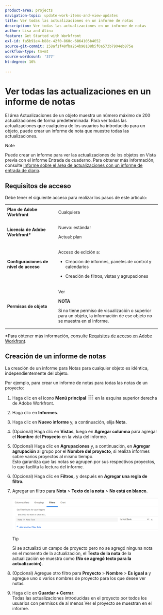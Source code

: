 ```yaml
---
product-area: projects
navigation-topic: update-work-items-and-view-updates
title: Ver todas las actualizaciones en un informe de notas
description: Ver todas las actualizaciones en un informe de notas
author: Lisa and Alina
feature: Get Started with Workfront
exl-id: fa5b91e4-b88c-42f0-860c-6864105b4652
source-git-commit: 158af1f48fba264b98108b5f0a573b7904eb875e
workflow-type: tm+mt
source-wordcount: '377'
ht-degree: 16%

---
```


# Ver todas las actualizaciones en un informe de notas

<!--
<p data-mc-conditions="QuicksilverOrClassic.Draft mode">(NOTE: Alina: ***This is a report and it is in the Getting Started/ Updates section because I think it makes more sense to be in this area, where people want to view updates. - added this to this section from Reporting on 7/3/2018 ) </p>
-->

El área Actualizaciones de un objeto muestra un número máximo de 200 actualizaciones de forma predeterminada. Para ver todas las actualizaciones que cualquiera de los usuarios ha introducido para un objeto, puede crear un informe de nota que muestre todas las actualizaciones.

>[!NOTE]
>
>Puede crear un informe para ver las actualizaciones de los objetos en Vista previa con el informe Entrada de cuaderno. Para obtener más información, consulte [Informe sobre el área de actualizaciones con un informe de entrada de diario](../../reports-and-dashboards/reports/creating-and-managing-reports/create-journal-entry-report.md).

## Requisitos de acceso

Debe tener el siguiente acceso para realizar los pasos de este artículo:

<table style="table-layout:auto"> 
 <col> 
 </col> 
 <col> 
 </col> 
 <tbody> 
  <tr> 
   <td role="rowheader"><strong>Plan de Adobe Workfront</strong></td> 
   <td> <p>Cualquiera</p> </td> 
  </tr> 
  <tr> 
   <td role="rowheader"><strong>Licencia de Adobe Workfront*</strong></td> 
   <td> <p>Nuevo: estándar </p>
   <p>Actual: plan</p> </td> 
  </tr> 
  <tr> 
   <td role="rowheader"><strong>Configuraciones de nivel de acceso</strong></td> 
   <td> <p>Acceso de edición a:</p> 
    <ul> 
     <li> <p>Creación de informes, paneles de control y calendarios</p> </li> 
     <li> <p>Creación de filtros, vistas y agrupaciones</p> </li> 
    </ul> </td> 
  </tr> 
  <tr> 
   <td role="rowheader"><strong>Permisos de objeto</strong></td> 
   <td> <p>Ver</p> <p><b>NOTA</b></p>
   <p>Si no tiene permiso de visualización o superior para un objeto, la información de ese objeto no se muestra en el informe.</p>  </td> 
  </tr> 
 </tbody> 
</table>

*Para obtener más información, consulte [Requisitos de acceso en Adobe Workfront](/help/quicksilver/administration-and-setup/add-users/access-levels-and-object-permissions/access-level-requirements-in-documentation.md).

## Creación de un informe de notas

La creación de un informe para Notas para cualquier objeto es idéntica, independientemente del objeto.

Por ejemplo, para crear un informe de notas para todas las notas de un proyecto:

1. Haga clic en el icono **Menú principal** ![](assets/main-menu-icon.png) en la esquina superior derecha de Adobe Workfront.

1. Haga clic en **Informes**.
1. Haga clic en **Nuevo informe** y, a continuación, elija **Nota**.

1. (Opcional) Haga clic en **Vistas**, luego en **Agregar columna** para agregar el **Nombre** del **Proyecto** en la vista del informe. 

1. (Opcional) Haga clic en **Agrupaciones** y, a continuación, en **Agregar agrupación** al grupo por el **Nombre del proyecto**, si realiza informes sobre varios proyectos al mismo tiempo.\
   Esto garantiza que las notas se agrupen por sus respectivos proyectos, lo que facilita la lectura del informe. 

1. (Opcional) Haga clic en **Filtros,** y después en **Agregar una regla de filtro**.
1. Agregar un filtro para **Nota** > **Texto de la nota** > **No está en blanco**.

   ![](assets/note-note-text-not-blank-filter.png)

   >[!TIP]
   >
   >   Si se actualizó un campo de proyecto pero no se agregó ninguna nota en el momento de la actualización, el **Texto de la nota** de la actualización se muestra como **(No se agregó texto para la actualización)**.


1. (Opcional) Agregue otro filtro para **Proyecto** > **Nombre** > **Es igual a** y agregue uno o varios nombres de proyecto para los que desee ver notas.
1. Haga clic en **Guardar + Cerrar**.\
   Todas las actualizaciones introducidas en el proyecto por todos los usuarios con permisos de al menos Ver el proyecto se muestran en el informe.
